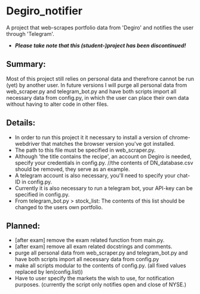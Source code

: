 # Degiro_notifier 
A project that web-scrapes portfolio data from 'Degiro' and notifies the user through 'Telegram'.
- ***Please take note that this (student-)project has been discontinued!***
## Summary:
Most of this project still relies on personal data and therefrore cannot be run (yet) by another user.
In future versions I will purge all personal data from web_scraper.py and telegram_bot.py and have both scripts import
all necessary data from config.py, in which the user can place their own data without having to alter code in other files.
## Details:
- In order to run this project it it necessary to install a version of chrome-webdriver that matches the browser version you've got installed.
- The path to this file must be specified in web_scraper.py.
- Although 'the title contains the recipe', an account on Degiro is needed, specify your credentials in config.py.
  //the contents of DN_database.csv should be removed, they serve as an example.
- A telegram account is also necessary, you'll need to specify your chat-ID in config.py.
- Currently it is also necessary to run a telegram bot, your API-key can be specified in config.py.
- From telegram_bot.py > stock_list: The contents of this list should be changed to the users own portfolio.
## Planned:
- [after exam] remove the exam related function from main.py.
- [after exam] remove all exam related docstrings and comments.
- purge all personal data from web_scraper.py and telegram_bot.py and have both scripts import all necessary data from config.py
- make all scripts modular to the contents of config.py. (all fixed values replaced by len(config.list))
- Have to user specify the markets the wish to use, for notification purposes. (currently the script only notifies open and close of NYSE.)
